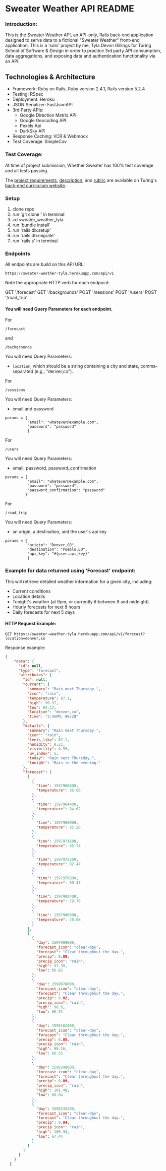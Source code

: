 # Sweater Weather API README

### Introduction:
This is the Sweater Weather API, an API-only, Rails back-end application designed to serve data to a fictional "Sweater Weather" front-end application. This is a 'solo' project by me, Tyla Devon Gillings for Turing School of Software & Design in order to practice 3rd party API consumption, data aggregations, and exposing data and authentication functionality via an API.


## Technologies & Architecture

- Framework: Ruby on Rails, Ruby version
  2.4.1, Rails version 5.2.4
- Testing: RSpec
- Deployment: Heroku
- JSON Serializer: FastJsonAPI
- 3rd Party APIs:
  - Google Direction Matrix API
  - Google Geocoding API
  - Pexels Api
  - DarkSky API
- Response Caching: VCR & Webmock
- Test Coverage: SimpleCov

### Test Coverage:
At time of project submission, Whether Sweater has 100% test coverage and all tests passing.

The [project requirements](https://backend.turing.io/module3/projects/sweater_weather/requirements), [description](https://backend.turing.io/module3/projects/sweater_weather/), and [rubric](https://backend.turing.io/module3/projects/sweater_weather/rubric) are available on Turing's [back-end curriculum website](https://backend.turing.io/).

### Setup
1. clone repo
2. run 'git clone ' in terminal
3. cd sweater_weather_tyla
4. run 'bundle install'
5. run 'rails db:setup'
6. run 'rails db:migrate'
7. run 'rails s' in terminal

### Endpoints

All endpoints are build on this API URL:
```
https://sweater-weather-tyla.herokuapp.com/api/v1
```

Note the appropriate HTTP verb for each endpoint:

GET '/forecast'
GET '/backgrounds'
POST '/sessions'
POST '/users'
POST '/road_trip'

#### You will need Query Parameters for each endpoint.

For
```
/forecast
```
and
```
/backgrounds
```

You will need Query Parameters:
- `location`, which should be a string containing a city and state, comma-separated (e.g., "denver,co").


For
```
/sessions
```
You will need Query Parameters:
- email and password
```
params = {
          "email": "whatever@example.com",
          "password": "password"
          }
```
For
```
/users
```
You will need Query Parameters:
- email, password, password_confirmation

```
params = {
          "email": "whatever@example.com",
          "password": "password",
          "password_confirmation": "password"
         }
```
For
```
/road_trip
```
You will need Query Parameters:
- an origin, a destination, and the user's api key
```
params = {
          "origin": "Denver,CO",
          "destination": "Pueblo,CO",
          "api_key": "#{user.api_key}"
          }
```


### Example for data returned using 'Forecast' endpoint:

This will retrieve detailed weather information for a given city, including:
- Current conditions
- Location details
- Tonight's weather (at 9pm, or currently if between 9 and midnight)
- Hourly forecasts for next 8 hours
- Daily forecasts for next 5 days

#### HTTP Request Example:
```
GET https://sweater-weather-tyla.herokuapp.com/api/v1/forecast?location=denver,co
```

Response example:
```json
{
    "data": {
      "id": null,
      "type": "forecast",
      "attributes": {
        "id": null,
        "current": {
          "summary": "Rain next Thursday.",
          "icon": "rain",
          "temperature": 87.1,
          "high": 90.37,
          "low": 66.12,
          "location": "denver,co",
          "time": "3:45PM, 08/20"
        },
        "details": {
          "summary": "Rain next Thursday.",
          "icon": "rain",
          "feels_like": 87.1,
          "humidity": 0.23,
          "visibility": 4.59,
          "uv_index": 5,
          "today": "Rain next Thursday.",
          "tonight": "Rain in the evening."
        },
        "forecast": [
          [
            {
              "time": 1597960800,
              "temperature": 86.66
            },
            {
              "time": 1597964400,
              "temperature": 84.62
            },
            {
              "time": 1597968000,
              "temperature": 85.26
            },
            {
              "time": 1597971600,
              "temperature": 85.74
            },
            {
              "time": 1597975200,
              "temperature": 82.47
            },
            {
              "time": 1597978800,
              "temperature": 80.47
            },
            {
              "time": 1597982400,
              "temperature": 79.76
            },
            {
              "time": 1597986000,
              "temperature": 78.08
            }
          ],
          [
            {
              "day": 1597989600,
              "forecast_icon": "clear-day",
              "forecast": "Clear throughout the day.",
              "precip": 0.09,
              "precip_icon": "rain",
              "high": 97.38,
              "low": 66.82
            },
            {
              "day": 1598076000,
              "forecast_icon": "clear-day",
              "forecast": "Clear throughout the day.",
              "precip": 0.02,
              "precip_icon": "rain",
              "high": 98.6,
              "low": 68.31
            },
            {
              "day": 1598162400,
              "forecast_icon": "clear-day",
              "forecast": "Clear throughout the day.",
              "precip": 0.05,
              "precip_icon": "rain",
              "high": 99.16,
              "low": 66.35
            },
            {
              "day": 1598248800,
              "forecast_icon": "clear-day",
              "forecast": "Clear throughout the day.",
              "precip": 0.09,
              "precip_icon": "rain",
              "high": 101.48,
              "low": 68.04
            },
            {
              "day": 1598335200,
              "forecast_icon": "clear-day",
              "forecast": "Clear throughout the day.",
              "precip": 0.04,
              "precip_icon": "rain",
              "high": 100.94,
              "low": 67.44
            }
          ]
        ]
      }
    }
  }
```
